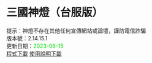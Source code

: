 # 三國神燈（台服版）
提示：神燈不存在其他任何宣傳網站或論壇，謹防電信詐騙<br>
版本號：2.14.15.1<br>
更新日期：<font color="#00dd00">2023-06-15</font><br>
[程式下載](https://pixeldrain.com/u/SUApWQjj) [使用說明下載](https://pixeldrain.com/u/rQcYUYW5)<br>
